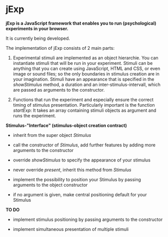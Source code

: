 # jExp

**jExp is a JavaScript framework that enables you to run (psychological) experiments in your browser.**

It is currently being developed.

The implementation of jExp consists of 2 main parts:

1. Experimental stimuli are implemented as an object hierarchie. You can instantiate stimuli that will be run in your experiment. Stimuli can be anything that you can create using JavaScript, HTML and CSS, or even image or sound files; so the only boundaries in stimulus creation are in your imagination. Stimuli have an appearance that is specified in the *showStimulus* method, a duration and an inter-stimulus-intervall, which are passed as arguments to the constructor.

2. Functions that run the experiment and especially ensure the correct timing of stimulus presentation. Particularly important is the function *startExp*: It takes an array containing stimuli objects as argument and runs the experiment.


**Stimulus-"Interface" (stimulus-object creation contract)**

- inherit from the super object *Stimulus*

- call the constructor of *Stimulus*, add further features by adding more arguments to the constructor

- override *showStimulus* to specify the appearance of your stimulus

- never override *present*, inherit this method from *Stimulus*

- implement the possibility to position your Stimulus by passing arguments to the object constructor

- if no argument is given, make central positioning default for your Stimulus


**TO DO**

- implement stimulus positioning by passing arguments to the constructor

- implement simultaneous presentation of multiple stimuli
